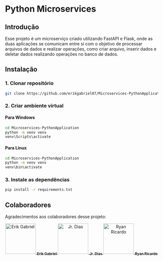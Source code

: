 # Python Microservices

## Introdução

Esse projeto é um microserviço criado utilizando FastAPI e Flask, onde as duas aplicações
se comunicam entre si com o objetivo de processar arquivos de dados e realizar operações, 
como criar arquivo, inserir dados e deletar dados realizando operações no banco de dados.

## Instalação
### 1. Clonar repositório
```bash
git clone https://github.com/erikgabriel07/Microservices-PythonApplication
```

### 2. Criar ambiente virtual
#### Para Windows
```bash
cd Microservices-PythonApplication
python -m venv venv
venv\Scripts\activate
```
#### Para Linux
```bash
cd Microservices-PythonApplication
python -m venv venv
venv\bin\activate
```

### 3. Instale as dependências
```bash
pip install -r requirements.txt
```
## Colaboradores

Agradecimentos aos colaboradores desse projeto:

<p align="center">
  <a href="https://github.com/erikgabriel07">
    <img src="https://github.com/erikgabriel07.png?size=100" alt="Erik Gabriel" width="100" />
    <sub><b>Erik Gabriel</b></sub>
  </a>
  <a href="https://github.com/jrdiasdev">
    <img src="https://github.com/jrdiasdev.png?size=100" alt="Jr. Dias" width="100" />
    <sub><b>Jr. Dias</b></sub>
  </a>
  <a href="https://github.com/ryanricardoo">
    <img src="https://github.com/ryanricardoo.png?size=100" alt="Ryan Ricardo" width="100" />
    <sub><b>Ryan Ricardo</b></sub>
  </a>
</p>
